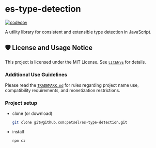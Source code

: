 # es-type-detection

[![codecov](https://codecov.io/gh/petsel/es-type-detection/branch/dev/graph/badge.svg)](https://codecov.io/gh/petsel/es-type-detection)

A utility library for consistent and extensible type detection in JavaScript.

## 🛡 License and Usage Notice

This project is licensed under the MIT License. See [`LICENSE`](./LICENSE) for details.

### Additional Use Guidelines

Please read the [`TRADEMARK.md`](./TRADEMARK.md) for rules regarding project name use, compatibility requirements, and monetization restrictions.

### Project setup

- clone (or download)
  ```bash
  git clone git@github.com:petsel/es-type-detection.git
  ```
- install
  ```bash
  npm ci
  ```
